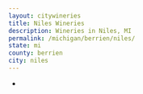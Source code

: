 ```yaml
---
layout: citywineries
title: Niles Wineries
description: Wineries in Niles, MI
permalink: /michigan/berrien/niles/
state: mi
county: berrien
city: niles
---
```

-
